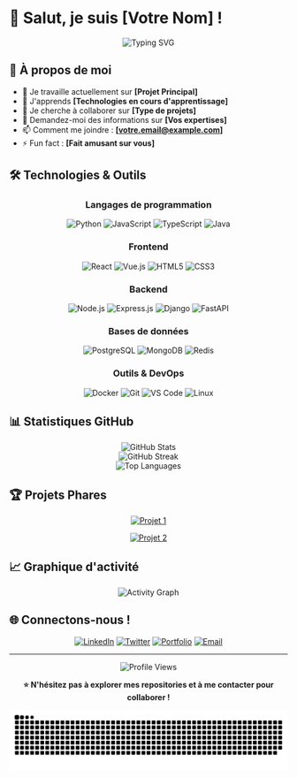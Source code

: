 # 👋 Salut, je suis [Votre Nom] !

<div align="center">
  <img src="https://readme-typing-svg.herokuapp.com?font=Fira+Code&pause=1000&color=2E9FFF&center=true&vCenter=true&width=435&lines=Ingenieur+Cyber+Passionné;Toujours+en+apprentissage;Expert+en+securité+des+systemes+d\'information" alt="Typing SVG" />
</div>

## 🚀 À propos de moi

- 🔭 Je travaille actuellement sur **[Projet Principal]**
- 🌱 J'apprends **[Technologies en cours d'apprentissage]**
- 👯 Je cherche à collaborer sur **[Type de projets]**
- 💬 Demandez-moi des informations sur **[Vos expertises]**
- 📫 Comment me joindre : **[votre.email@example.com]**
- ⚡ Fun fact : **[Fait amusant sur vous]**

## 🛠️ Technologies & Outils

<div align="center">

### Langages de programmation
![Python](https://img.shields.io/badge/-Python-3776AB?style=flat-square&logo=Python&logoColor=white)
![JavaScript](https://img.shields.io/badge/-JavaScript-F7DF1E?style=flat-square&logo=javascript&logoColor=black)
![TypeScript](https://img.shields.io/badge/-TypeScript-3178C6?style=flat-square&logo=typescript&logoColor=white)
![Java](https://img.shields.io/badge/-Java-007396?style=flat-square&logo=java&logoColor=white)

### Frontend
![React](https://img.shields.io/badge/-React-61DAFB?style=flat-square&logo=react&logoColor=black)
![Vue.js](https://img.shields.io/badge/-Vue.js-4FC08D?style=flat-square&logo=vue.js&logoColor=white)
![HTML5](https://img.shields.io/badge/-HTML5-E34F26?style=flat-square&logo=html5&logoColor=white)
![CSS3](https://img.shields.io/badge/-CSS3-1572B6?style=flat-square&logo=css3&logoColor=white)

### Backend
![Node.js](https://img.shields.io/badge/-Node.js-339933?style=flat-square&logo=Node.js&logoColor=white)
![Express.js](https://img.shields.io/badge/-Express.js-000000?style=flat-square&logo=express&logoColor=white)
![Django](https://img.shields.io/badge/-Django-092E20?style=flat-square&logo=django&logoColor=white)
![FastAPI](https://img.shields.io/badge/-FastAPI-009688?style=flat-square&logo=fastapi&logoColor=white)

### Bases de données
![PostgreSQL](https://img.shields.io/badge/-PostgreSQL-336791?style=flat-square&logo=postgresql&logoColor=white)
![MongoDB](https://img.shields.io/badge/-MongoDB-47A248?style=flat-square&logo=mongodb&logoColor=white)
![Redis](https://img.shields.io/badge/-Redis-DC382D?style=flat-square&logo=redis&logoColor=white)

### Outils & DevOps
![Docker](https://img.shields.io/badge/-Docker-2496ED?style=flat-square&logo=docker&logoColor=white)
![Git](https://img.shields.io/badge/-Git-F05032?style=flat-square&logo=git&logoColor=white)
![VS Code](https://img.shields.io/badge/-VS%20Code-007ACC?style=flat-square&logo=visual-studio-code&logoColor=white)
![Linux](https://img.shields.io/badge/-Linux-FCC624?style=flat-square&logo=linux&logoColor=black)

</div>

## 📊 Statistiques GitHub

<div align="center">
  <img src="https://github-readme-stats.vercel.app/api?username=[VOTRE_USERNAME]&show_icons=true&theme=tokyonight&hide_border=true&count_private=true" alt="GitHub Stats" />
</div>

<div align="center">
  <img src="https://github-readme-streak-stats.herokuapp.com/?user=[VOTRE_USERNAME]&theme=tokyonight&hide_border=true" alt="GitHub Streak" />
</div>

<div align="center">
  <img src="https://github-readme-stats.vercel.app/api/top-langs/?username=[VOTRE_USERNAME]&layout=compact&theme=tokyonight&hide_border=true" alt="Top Languages" />
</div>

## 🏆 Projets Phares

<div align="center">

[![Projet 1](https://github-readme-stats.vercel.app/api/pin/?username=[VOTRE_USERNAME]&repo=[NOM_REPO_1]&theme=tokyonight&hide_border=true)](https://github.com/[VOTRE_USERNAME]/[NOM_REPO_1])

[![Projet 2](https://github-readme-stats.vercel.app/api/pin/?username=[VOTRE_USERNAME]&repo=[NOM_REPO_2]&theme=tokyonight&hide_border=true)](https://github.com/[VOTRE_USERNAME]/[NOM_REPO_2])

</div>

## 📈 Graphique d'activité

<div align="center">
  <img src="https://github-readme-activity-graph.vercel.app/graph?username=[VOTRE_USERNAME]&theme=tokyo-night&hide_border=true" alt="Activity Graph" />
</div>

## 🌐 Connectons-nous !

<div align="center">

[![LinkedIn](https://img.shields.io/badge/-LinkedIn-0077B5?style=for-the-badge&logo=linkedin&logoColor=white)](https://linkedin.com/in/[VOTRE_PROFIL])
[![Twitter](https://img.shields.io/badge/-Twitter-1DA1F2?style=for-the-badge&logo=twitter&logoColor=white)](https://twitter.com/[VOTRE_USERNAME])
[![Portfolio](https://img.shields.io/badge/-Portfolio-FF5722?style=for-the-badge&logo=google-chrome&logoColor=white)](https://[VOTRE_SITE].com)
[![Email](https://img.shields.io/badge/-Email-D14836?style=for-the-badge&logo=gmail&logoColor=white)](mailto:[VOTRE_EMAIL])

</div>

---

<div align="center">
  <img src="https://komarev.com/ghpvc/?username=[VOTRE_USERNAME]&style=flat-square&color=blue" alt="Profile Views" />
  
  **⭐ N'hésitez pas à explorer mes repositories et à me contacter pour collaborer !**
</div>

<!-- Animation en bas -->
<div align="center">
  <img src="https://raw.githubusercontent.com/platane/snk/output/github-contribution-grid-snake-dark.svg" alt="Snake animation" />
</div>
